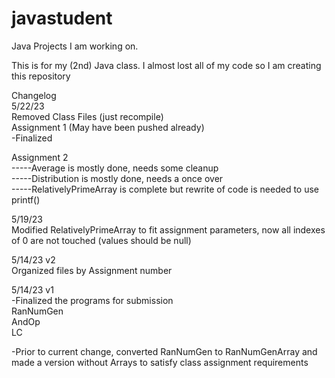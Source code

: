 # javastudent
Java Projects I am working on. 

This is for my (2nd) Java class. I almost lost all of my code so I am creating this repository

Changelog <br>
5/22/23 <br>
Removed Class Files (just recompile)<br>
Assignment 1 (May have been pushed already)<br>
-Finalized<br>

Assignment 2 <br>
-----Average is mostly done, needs some cleanup<br>
-----Distribution is mostly done, needs a once over<br>
-----RelativelyPrimeArray is complete but rewrite of code is needed to use printf()<br>

5/19/23<br>
Modified RelativelyPrimeArray to fit assignment parameters, now all indexes of 0 are not touched (values should be null)<br>

5/14/23 v2<br>
Organized files by Assignment number<br>

5/14/23 v1<br>
-Finalized the programs for submission<br>
RanNumGen <br>
AndOp<br>
LC <br>
	
-Prior to current change, converted RanNumGen to RanNumGenArray and made a version without Arrays to satisfy class assignment requirements
